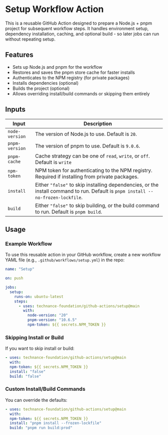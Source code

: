 # Setup Workflow Action

This is a reusable GitHub Action designed to prepare a Node.js + pnpm project for subsequent workflow steps.
It handles environment setup, dependency installation, caching, and optional build - so later jobs can run without repeating setup.

## Features

- Sets up Node.js and pnpm for the workflow
- Restores and saves the pnpm store cache for faster installs
- Authenticates to the NPM registry (for private packages)
- Installs dependencies (optional)
- Builds the project (optional)
- Allows overriding install/build commands or skipping them entirely

## Inputs

| Input          | Description                                                                                                                      |
| -------------- | -------------------------------------------------------------------------------------------------------------------------------- |
| `node-version` | The version of Node.js to use. Default is `20`.                                                                                  |
| `pnpm-version` | The version of pnpm to use. Default is `9.0.6`.                                                                                  |
| `pnpm-cache`   | Cache strategy can be one of `read`, `write`, or `off`. Default is `write`                                                       |
| `npm-token`    | NPM token for authenticating to the NPM registry. Required if installing from private packages.                                  |
| `install`      | Either `"false"` to skip installing dependencies, or the install command to run. Default is `pnpm install --no-frozen-lockfile`. |
| `build`        | Either `"false"` to skip building, or the build command to run. Default is `pnpm build`.                                         |

## Usage

### Example Workflow

To use this reusable action in your GitHub workflow, create a new workflow YAML file (e.g., `.github/workflows/setup.yml`) in the repo:

```yaml
name: "Setup"

on: push

jobs:
  setup:
    runs-on: ubuntu-latest
    steps:
      - uses: technance-foundation/github-actions/setup@main
        with:
          node-version: "20"
          pnpm-version: "10.6.5"
          npm-token: ${{ secrets.NPM_TOKEN }}
```

### Skipping Install or Build

If you want to skip install or build:

```yaml
- uses: technance-foundation/github-actions/setup@main
  with:
  npm-token: ${{ secrets.NPM_TOKEN }}
  install: "false"
  build: "false"
```

### Custom Install/Build Commands

You can override the defaults:

```yaml
- uses: technance-foundation/github-actions/setup@main
  with:
  npm-token: ${{ secrets.NPM_TOKEN }}
  install: "pnpm install --frozen-lockfile"
  build: "pnpm run build:prod"
```
